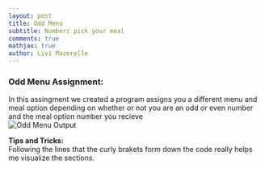 ```yaml
---
layout: post
title: Odd Menu 
subtitle: Numbers pick your meal
comments: true
mathjax: true
author: Livi Mazerolle
---
```

### **Odd Menu Assignment:**
In this assingment we created a program assigns you a different menu and meal option depending on whether or not you are an odd or even number and the meal option number you recieve \
![Odd Menu Output](https://lpm3-ccbp.github.io/assets/img/xx)


**Tips and Tricks:**\
Following the lines that the curly brakets form down the code really helps me visualize the sections.
